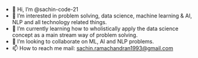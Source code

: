 - 👋 Hi, I’m @sachin-code-21
- 👀 I’m interested in problem solving, data science, machine learning & AI, NLP and all technology related things.
- 🌱 I’m currently learning how to wholistically apply the data science concept as a main stream way of problem solving.
- 💞️ I’m looking to collaborate on ML, AI and NLP problems.
- 📫 How to reach me mail: sachin.ramachandran1993@gmail.com 

<!---
sachin-code-21/sachin-code-21 is a ✨ special ✨ repository because its `README.md` (this file) appears on your GitHub profile.
You can click the Preview link to take a look at your changes.
--->
